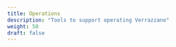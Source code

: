 ```yaml
---
title: Operations
description: "Tools to support operating Verrazzano"
weight: 50
draft: false
---
```

